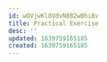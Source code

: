 ```yaml
---
id: wOVjwKl8VdvN8B2wBhiBv
title: Practical Exercise
desc: ''
updated: 1639759165185
created: 1639759165185
---
```


